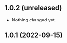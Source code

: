 1.0.2 (unreleased)
------------------

- Nothing changed yet.


1.0.1 (2022-09-15)
------------------